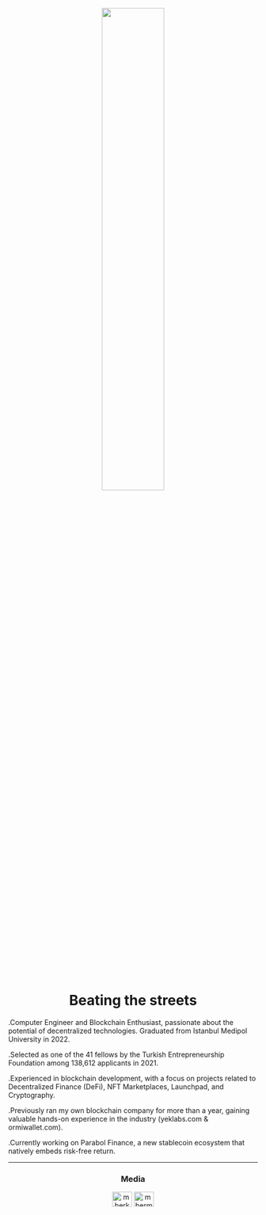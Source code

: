 <p align="center">
<img src="https://github.com/berkayermis/Berkayermis/assets/67913214/a2c9268a-1787-426b-a57e-a119f67acecc" width="50%"/>
</p>

<h1 align="center">Beating the streets</h1>
  
.Computer Engineer and Blockchain Enthusiast, passionate about the potential of decentralized technologies. Graduated from Istanbul Medipol University in 2022.

.Selected as one of the 41 fellows by the Turkish Entrepreneurship Foundation among 138,612 applicants in 2021.

.Experienced in blockchain development, with a focus on projects related to Decentralized Finance (DeFi), NFT Marketplaces, Launchpad, and Cryptography.

.Previously ran my own blockchain company for more than a year, gaining valuable hands-on experience in the industry (yeklabs.com & ormiwallet.com).

.Currently working on Parabol Finance, a new stablecoin ecosystem that natively embeds risk-free return.
  
<hr>

<h3 align="center">Media</h3>
<p align="center">
<a href="https://twitter.com/mberkayermis" target="blank"><img align="center" src="https://cdn.jsdelivr.net/npm/simple-icons@3.0.1/icons/twitter.svg" alt="mberkayermis" height="30" width="40" /></a>
<a href="https://linkedin.com/in/mbermis" target="blank"><img align="center" src="https://cdn.jsdelivr.net/npm/simple-icons@3.0.1/icons/linkedin.svg" alt="mbermis" height="30" width="40" /></a>
</p>
